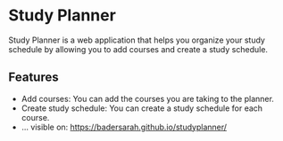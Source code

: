 # Study Planner

Study Planner is a web application that helps you organize your study schedule by allowing you to add courses and create a study schedule.

## Features

- Add courses: You can add the courses you are taking to the planner.
- Create study schedule: You can create a study schedule for each course.
- ...
visible on: https://badersarah.github.io/studyplanner/
